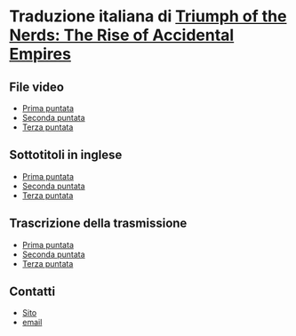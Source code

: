 Traduzione italiana di [Triumph of the Nerds: The Rise of Accidental Empires](https://en.wikipedia.org/wiki/Triumph_of_the_Nerds)
=================================================================================================================================

File video
----------

* [Prima puntata](https://archive.org/download/PBS.Triumph.of.the.Nerds.1of3/PBS.Triumph.of.the.Nerds.1of3.DVDRip.XviD-AC3.avi)
* [Seconda puntata](https://archive.org/download/PBS.Triumph.of.the.Nerds.2of3/PBS.Triumph.of.the.Nerds.2of3.DVDRip.XviD-AC3.avi)
* [Terza puntata](https://archive.org/download/PBS.Triumph.of.the.Nerds.3of3/PBS.Triumph.of.the.Nerds.3of3.DVDRip.XviD-AC3.avi)

Sottotitoli in inglese
----------------------

* [Prima puntata](http://www.opensubtitles.org/en/subtitles/3119219/the-triumph-of-the-nerds-the-rise-of-accidental-empires-en)
* [Seconda puntata](http://www.opensubtitles.org/en/subtitles/3168378/the-triumph-of-the-nerds-the-rise-of-accidental-empires-en)
* [Terza puntata](http://www.opensubtitles.org/en/subtitles/3168377/the-triumph-of-the-nerds-the-rise-of-accidental-empires-en)

Trascrizione della trasmissione
-------------------------------

* [Prima puntata](http://www.pbs.org/nerds/part1.html)
* [Seconda puntata](http://www.pbs.org/nerds/part2.html)
* [Terza puntata](http://www.pbs.org/nerds/part3.html)

Contatti
--------

* [Sito](http://trionfo.gelma.net)
* [email](mailto:trionfo@gelma.net)

